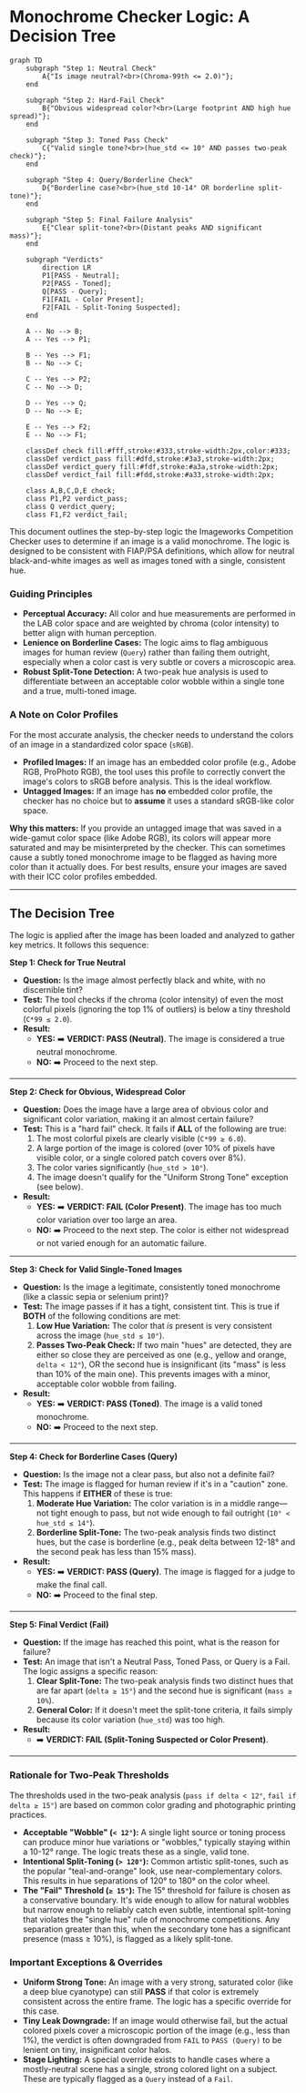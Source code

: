 # Monochrome Checker Logic: A Decision Tree

```mermaid
graph TD
    subgraph "Step 1: Neutral Check"
        A{"Is image neutral?<br>(Chroma-99th <= 2.0)"};
    end

    subgraph "Step 2: Hard-Fail Check"
        B{"Obvious widespread color?<br>(Large footprint AND high hue spread)"};
    end

    subgraph "Step 3: Toned Pass Check"
        C{"Valid single tone?<br>(hue_std <= 10° AND passes two-peak check)"};
    end

    subgraph "Step 4: Query/Borderline Check"
        D{"Borderline case?<br>(hue_std 10-14° OR borderline split-tone)"};
    end

    subgraph "Step 5: Final Failure Analysis"
        E{"Clear split-tone?<br>(Distant peaks AND significant mass)"};
    end

    subgraph "Verdicts"
        direction LR
        P1[PASS - Neutral];
        P2[PASS - Toned];
        Q[PASS - Query];
        F1[FAIL - Color Present];
        F2[FAIL - Split-Toning Suspected];
    end

    A -- No --> B;
    A -- Yes --> P1;

    B -- Yes --> F1;
    B -- No --> C;

    C -- Yes --> P2;
    C -- No --> D;

    D -- Yes --> Q;
    D -- No --> E;

    E -- Yes --> F2;
    E -- No --> F1;

    classDef check fill:#fff,stroke:#333,stroke-width:2px,color:#333;
    classDef verdict_pass fill:#dfd,stroke:#3a3,stroke-width:2px;
    classDef verdict_query fill:#fdf,stroke:#a3a,stroke-width:2px;
    classDef verdict_fail fill:#fdd,stroke:#a33,stroke-width:2px;

    class A,B,C,D,E check;
    class P1,P2 verdict_pass;
    class Q verdict_query;
    class F1,F2 verdict_fail;
```

This document outlines the step-by-step logic the Imageworks Competition Checker uses to determine if an image is a valid monochrome. The logic is designed to be consistent with FIAP/PSA definitions, which allow for neutral black-and-white images as well as images toned with a single, consistent hue.

### Guiding Principles

- **Perceptual Accuracy:** All color and hue measurements are performed in the LAB color space and are weighted by chroma (color intensity) to better align with human perception.
- **Lenience on Borderline Cases:** The logic aims to flag ambiguous images for human review (`Query`) rather than failing them outright, especially when a color cast is very subtle or covers a microscopic area.
- **Robust Split-Tone Detection:** A two-peak hue analysis is used to differentiate between an acceptable color wobble within a single tone and a true, multi-toned image.

### A Note on Color Profiles

For the most accurate analysis, the checker needs to understand the colors of an image in a standardized color space (`sRGB`).

-   **Profiled Images:** If an image has an embedded color profile (e.g., Adobe RGB, ProPhoto RGB), the tool uses this profile to correctly convert the image's colors to sRGB before analysis. This is the ideal workflow.
-   **Untagged Images:** If an image has **no** embedded color profile, the checker has no choice but to **assume** it uses a standard sRGB-like color space.

**Why this matters:** If you provide an untagged image that was saved in a wide-gamut color space (like Adobe RGB), its colors will appear more saturated and may be misinterpreted by the checker. This can sometimes cause a subtly toned monochrome image to be flagged as having more color than it actually does. For best results, ensure your images are saved with their ICC color profiles embedded.

---

## The Decision Tree

The logic is applied after the image has been loaded and analyzed to gather key metrics. It follows this sequence:

**Step 1: Check for True Neutral**

-   **Question:** Is the image almost perfectly black and white, with no discernible tint?
-   **Test:** The tool checks if the chroma (color intensity) of even the most colorful pixels (ignoring the top 1% of outliers) is below a tiny threshold (`C*99 ≤ 2.0`).
-   **Result:**
    -   **YES:** ➡️ **VERDICT: PASS (Neutral)**. The image is considered a true neutral monochrome.
    -   **NO:** ➡️ Proceed to the next step.

---

**Step 2: Check for Obvious, Widespread Color**

-   **Question:** Does the image have a large area of obvious color and significant color variation, making it an almost certain failure?
-   **Test:** This is a "hard fail" check. It fails if **ALL** of the following are true:
    1.  The most colorful pixels are clearly visible (`C*99 ≥ 6.0`).
    2.  A large portion of the image is colored (over 10% of pixels have visible color, or a single colored patch covers over 8%).
    3.  The color varies significantly (`hue_std > 10°`).
    4.  The image doesn't qualify for the "Uniform Strong Tone" exception (see below).
-   **Result:**
    -   **YES:** ➡️ **VERDICT: FAIL (Color Present)**. The image has too much color variation over too large an area.
    -   **NO:** ➡️ Proceed to the next step. The color is either not widespread or not varied enough for an automatic failure.

---

**Step 3: Check for Valid Single-Toned Images**

-   **Question:** Is the image a legitimate, consistently toned monochrome (like a classic sepia or selenium print)?
-   **Test:** The image passes if it has a tight, consistent tint. This is true if **BOTH** of the following conditions are met:
    1.  **Low Hue Variation:** The color that *is* present is very consistent across the image (`hue_std ≤ 10°`).
    2.  **Passes Two-Peak Check:** If two main "hues" are detected, they are either so close they are perceived as one (e.g., yellow and orange, `delta < 12°`), OR the second hue is insignificant (its "mass" is less than 10% of the main one). This prevents images with a minor, acceptable color wobble from failing.
-   **Result:**
    -   **YES:** ➡️ **VERDICT: PASS (Toned)**. The image is a valid toned monochrome.
    -   **NO:** ➡️ Proceed to the next step.

---

**Step 4: Check for Borderline Cases (Query)**

-   **Question:** Is the image not a clear pass, but also not a definite fail?
-   **Test:** The image is flagged for human review if it's in a "caution" zone. This happens if **EITHER** of these is true:
    1.  **Moderate Hue Variation:** The color variation is in a middle range—not tight enough to pass, but not wide enough to fail outright (`10° < hue_std ≤ 14°`).
    2.  **Borderline Split-Tone:** The two-peak analysis finds two distinct hues, but the case is borderline (e.g., peak delta between 12-18° and the second peak has less than 15% mass).
-   **Result:**
    -   **YES:** ➡️ **VERDICT: PASS (Query)**. The image is flagged for a judge to make the final call.
    -   **NO:** ➡️ Proceed to the final step.

---

**Step 5: Final Verdict (Fail)**

-   **Question:** If the image has reached this point, what is the reason for failure?
-   **Test:** An image that isn't a Neutral Pass, Toned Pass, or Query is a Fail. The logic assigns a specific reason:
    1.  **Clear Split-Tone:** The two-peak analysis finds two distinct hues that are far apart (`delta ≥ 15°`) and the second hue is significant (`mass ≥ 10%`).
    2.  **General Color:** If it doesn't meet the split-tone criteria, it fails simply because its color variation (`hue_std`) was too high.
-   **Result:**
    -   ➡️ **VERDICT: FAIL (Split-Toning Suspected or Color Present)**.

---

### Rationale for Two-Peak Thresholds

The thresholds used in the two-peak analysis (`pass if delta < 12°`, `fail if delta ≥ 15°`) are based on common color grading and photographic printing practices.

-   **Acceptable "Wobble" (`< 12°`):** A single light source or toning process can produce minor hue variations or "wobbles," typically staying within a 10-12° range. The logic treats these as a single, valid tone.
-   **Intentional Split-Toning (`> 120°`):** Common artistic split-tones, such as the popular "teal-and-orange" look, use near-complementary colors. This results in hue separations of 120° to 180° on the color wheel.
-   **The "Fail" Threshold (`≥ 15°`):** The 15° threshold for failure is chosen as a conservative boundary. It's wide enough to allow for natural wobbles but narrow enough to reliably catch even subtle, intentional split-toning that violates the "single hue" rule of monochrome competitions. Any separation greater than this, when the secondary tone has a significant presence (mass ≥ 10%), is flagged as a likely split-tone.

### Important Exceptions & Overrides

-   **Uniform Strong Tone:** An image with a very strong, saturated color (like a deep blue cyanotype) can still **PASS** if that color is extremely consistent across the entire frame. The logic has a specific override for this case.
-   **Tiny Leak Downgrade:** If an image would otherwise fail, but the actual colored pixels cover a microscopic portion of the image (e.g., less than 1%), the verdict is often downgraded from `FAIL` to `PASS (Query)` to be lenient on tiny, insignificant color halos.
-   **Stage Lighting:** A special override exists to handle cases where a mostly-neutral scene has a single, strong colored light on a subject. These are typically flagged as a `Query` instead of a `Fail`.

